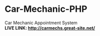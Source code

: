 # Car-Mechanic-PHP
Car Mechanic Appointment System
<br>
<b>
LIVE LINK: http://carmechs.great-site.net/
</b>
